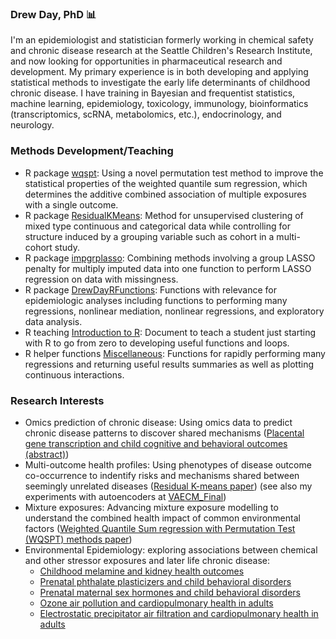 ### Drew Day, PhD 📊

I'm an epidemiologist and statistician formerly working in chemical safety and chronic disease research at the Seattle Children's Research Institute, and now looking for opportunities in pharmaceutical research and development. My primary experience is in both developing and applying statistical methods to investigate the early life determinants of childhood chronic disease. I have training in Bayesian and frequentist statistics, machine learning, epidemiology, toxicology, immunology, bioinformatics (transcriptomics, scRNA, metabolomics, etc.), endocrinology, and neurology.

### Methods Development/Teaching
 - R package [wqspt](https://cran.r-project.org/web/packages/wqspt/index.html): Using a novel permutation test method to improve the statistical properties of the weighted quantile sum regression, which determines the additive combined association of multiple exposures with a single outcome.
 - R package [ResidualKMeans](https://www.github.com/drewdstat/ResidualKMeans): Method for unsupervised clustering of mixed type continuous and categorical data while controlling for structure induced by a grouping variable such as cohort in a multi-cohort study.
 - R package [impgrplasso](https://www.github.com/drewdstat/impgrplasso): Combining methods involving a group LASSO penalty for multiply imputed data into one function to perform LASSO regression on data with missingness.
 - R package [DrewDayRFunctions](https://www.github.com/drewdstat/DrewDayRFunctions): Functions with relevance for epidemiologic analyses including functions to performing many regressions, nonlinear mediation, nonlinear regressions, and exploratory data analysis.
 - R teaching [Introduction to R](https://htmlpreview.github.io/?https://github.com/drewdstat/TeachingR/blob/main/vignettes/IntrotoR.html): Document to teach a student just starting with R to go from zero to developing useful functions and loops.
 - R helper functions [Miscellaneous](https://github.com/drewdstat/Miscellaneous): Functions for rapidly performing many regressions and returning useful results summaries as well as plotting continuous interactions.

### Research Interests
 - Omics prediction of chronic disease: Using omics data to predict chronic disease patterns to discover shared mechanisms ([Placental gene transcription and child cognitive and behavioral outcomes (abstract)](https://ehp.niehs.nih.gov/doi/abs/10.1289/isee.2020.virtual.P-0298))
 - Multi-outcome health profiles: Using phenotypes of disease outcome co-occurrence to indentify risks and mechanisms shared between seemingly unrelated diseases ([Residual K-means paper](https://www.sciencedirect.com/science/article/pii/S0160412024000722)) (see also my experiments with autoencoders at [VAECM_Final](https://www.github.com/drewdstat/VAECM_Final))
 - Mixture exposures: Advancing mixture exposure modelling to understand the combined health impact of common environmental factors ([Weighted Quantile Sum regression with Permutation Test (WQSPT) methods paper](https://ehp.niehs.nih.gov/doi/full/10.1289/EHP10570))
 - Environmental Epidemiology: exploring associations between chemical and other stressor exposures and later life chronic disease:
   - [Childhood melamine and kidney health outcomes](https://www.sciencedirect.com/science/article/pii/S0013935124006935?casa_token=wzgW30Qb8bEAAAAA:50wLGHD3iRJEN1ZjxbK4xHbpBp5LeLE_0rLycowEXj6OFPNWCpay_hmYx06gJY8YiYvZaylhWWY)
   - [Prenatal phthalate plasticizers and child behavioral disorders](https://www.ncbi.nlm.nih.gov/pmc/articles/PMC9291724/)
   - [Prenatal maternal sex hormones and child behavioral disorders](https://www.ncbi.nlm.nih.gov/pmc/articles/PMC7759302/)
   - [Ozone air pollution and cardiopulmonary health in adults](https://www.ncbi.nlm.nih.gov/pmc/articles/PMC5710579/)
   - [Electrostatic precipitator air filtration and cardiopulmonary health in adults](https://www.ncbi.nlm.nih.gov/pmc/articles/PMC5903943/)

<!--
**drewdstat/drewdstat** is a ✨ _special_ ✨ repository because its `README.md` (this file) appears on your GitHub profile.

Here are some ideas to get you started:

- 🔭 I’m currently working on ...
- 🌱 I’m currently learning ...
- 👯 I’m looking to collaborate on ...
- 🤔 I’m looking for help with ...
- 💬 Ask me about ...
- 📫 How to reach me: ...
- 😄 Pronouns: ...
- ⚡ Fun fact: ...
-->
